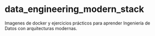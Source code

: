 # data_engineering_modern_stack
Imagenes de docker y ejercicios prácticos para aprender Ingeniería de Datos con arquitecturas modernas.

